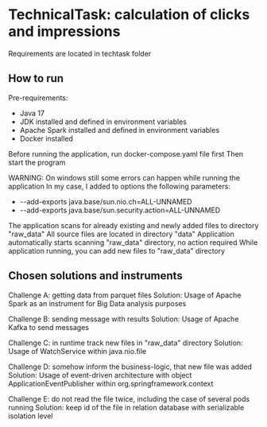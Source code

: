 # TechnicalTask: calculation of clicks and impressions

Requirements are located in techtask folder

## How to run
Pre-requirements:
* Java 17
* JDK installed and defined in environment variables
* Apache Spark installed and defined in environment variables
* Docker installed

Before running the application, run docker-compose.yaml file first
Then start the program

WARNING: 
On windows still some errors can happen while running the application
In my case, I added to options the following parameters:
* --add-exports java.base/sun.nio.ch=ALL-UNNAMED 
* --add-exports java.base/sun.security.action=ALL-UNNAMED

The application scans for already existing and newly added files to directory "raw_data"
All source files are located in directory "data"
Application automatically starts scanning "raw_data" directory, no action required
While application running, you can add new files to "raw_data" directory

## Chosen solutions and instruments


Challenge A: getting data from parquet files
Solution: Usage of Apache Spark as an instrument for Big Data analysis purposes

Challenge B: sending message with results
Solution: Usage of Apache Kafka to send messages

Challenge C: in runtime track new files in "raw_data" directory
Solution: Usage of WatchService within java.nio.file

Challenge D: somehow inform the business-logic, that new file was added
Solution: Usage of event-driven architecture with object ApplicationEventPublisher within org.springframework.context

Challenge E: do not read the file twice, including the case of several pods running
Solution: keep id of the file in relation database with serializable isolation level